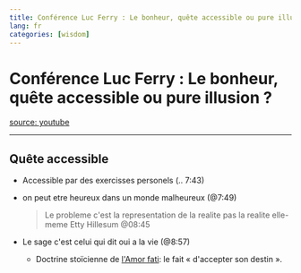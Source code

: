 ```yaml
---
title: Conférence Luc Ferry : Le bonheur, quête accessible ou pure illusion ?
lang: fr
categories: [wisdom]
---
```


# Conférence Luc Ferry : Le bonheur, quête accessible ou pure illusion ?
[source: youtube](https://www.youtube.com/watch?v=ZF0KjSM6rno)

---

## Quête accessible

* Accessible par des exercisses personels (.. 7:43)
* on peut etre heureux dans un monde malheureux (@7:49)

    > Le probleme c'est la representation de la realite pas la realite elle-meme
    > Etty Hillesum @08:45

* Le sage c'est celui qui dit oui a la vie (@8:57) 

    * Doctrine stoïcienne de [l'Amor fati](https://fr.wikipedia.org/wiki/Amor_fati): le fait « d'accepter son destin ». 
